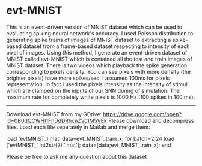 # evt-MNIST
This is an event-driven version of MNIST dataset which can be used to evaluating spiking neural network's accuracy. I used Poisson distribution to generating spike trains of images of MNIST dataset to extracting a spike-based dataset from a frame-based dataset respecting to intensity of each pixel of images. Using this method, I generate an event-driven dataset of MNIST called evt-MNIST which is contained all the test and train images of MNIST dataset. There is two videos which playback the spike generation corresponding to pixels density. You can see pixels with more density (the brighter pixels) have more spikes/sec. I assumed 100ms for pixels representation. In fact I used the pixels intensity as the intensity of stimuli which are clamped on the inputs of our SNN during of simulation. The maximum rate for completely white pixels is 1000 Hz (100 spikes in 100 ms).

-------------
Download evt-MNIST from my GDrive:
https://drive.google.com/open?id=0B0dQCWHI1FhDdDRhcnZVc1M5VEk
Please download and decompress files. Load each file separately in Matlab and merge them:

load 'evtMNIST_1.mat'
data=evt_MNIST_train_x;
for batch=2:24
  load ['evtMNIST_' int2str(2) '.mat'];
  data=[data;evt_MNIST_train_x];
end



Please be free to ask me any question about this dataset
